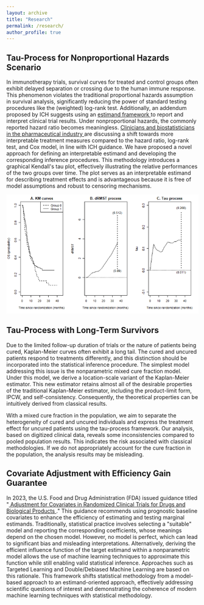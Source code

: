 ```yaml
---
layout: archive
title: "Research"
permalink: /research/
author_profile: true
---
```


## Tau-Process for Nonproportional Hazards Scenario
In immunotherapy trials, survival curves for treated and control groups often exhibit delayed separation or crossing due to the human immune response. This phenomenon violates the traditional proportional hazards assumption in survival analysis, significantly reducing the power of standard testing procedures like the (weighted) log-rank test. Additionally, an addendum proposed by ICH suggests using an <a href="https://www.ema.europa.eu/en/ich-e9-statistical-principles-clinical-trials-scientific-guideline" target="_blank"> estimand framework </a> to report and interpret clinical trial results. Under nonproportional hazards, the commonly reported hazard ratio becomes meaningless. <a href=" http://www.oncoestimand.org" target="_blank"> Clinicians and biostatisticians in the pharmaceutical industry </a> are discussing a shift towards more interpretable treatment measures compared to the hazard ratio, log-rank test, and Cox model, in line with ICH guidance. We have proposed a novel approach for defining an interpretable estimand and developing the corresponding inference procedures. This methodology introduces a graphical Kendall's tau plot, effectively illustrating the relative performances of the two groups over time. The plot serves as an interpretable estimand for describing treatment effects and is advantageous because it is free of model assumptions and robust to censoring mechanisms. <br>
<p align="center">
	<img src="../images/inotuzumab_0919.png"/>
</p>

## Tau-Process with Long-Term Survivors
Due to the limited follow-up duration of trials or the nature of patients being cured, Kaplan-Meier curves often exhibit a long tail. The cured and uncured patients respond to treatments differently, and this distinction should be incorporated into the statistical inference procedure. The simplest model addressing this issue is the nonparametric mixed cure fraction model. Under this model, we derive a location-scale variant of the Kaplan-Meier estimator. This new estimator retains almost all of the desirable properties of the traditional Kaplan-Meier estimator, including the product-limit form, IPCW, and self-consistency. Consequently, the theoretical properties can be intuitively derived from classical results.

With a mixed cure fraction in the population, we aim to separate the heterogeneity of cured and uncured individuals and express the treatment effect for uncured patients using the tau-process framework. Our analysis, based on digitized clinical data, reveals some inconsistencies compared to pooled population results. This indicates the risk associated with classical methodologies. If we do not appropriately account for the cure fraction in the population, the analysis results may be misleading.

## Covariate Adjustment with Efficiency Gain Guarantee
In 2023, the U.S. Food and Drug Administration (FDA) issued guidance titled "<a href="https://www.fda.gov/regulatory-information/search-fda-guidance-documents/adjusting-covariates-randomized-clinical-trials-drugs-and-biological-products" target="_blank"> Adjustment for Covariates in Randomized Clinical Trials for Drugs and Biological Products </a>." This guidance recommends using prognostic baseline covariates to enhance the efficiency of estimating and testing marginal estimands. Traditionally, statistical practice involves selecting a "suitable" model and reporting the corresponding coefficients, whose meanings depend on the chosen model. However, no model is perfect, which can lead to significant bias and misleading interpretations. Alternatively, deriving the efficient influence function of the target estimand within a nonparametric model allows the use of machine learning techniques to approximate this function while still enabling valid statistical inference. Approaches such as Targeted Learning and Double/Debiased Machine Learning are based on this rationale. This framework shifts statistical methodology from a model-based approach to an estimand-oriented approach, effectively addressing scientific questions of interest and demonstrating the coherence of modern machine learning techniques with statistical methodology.
